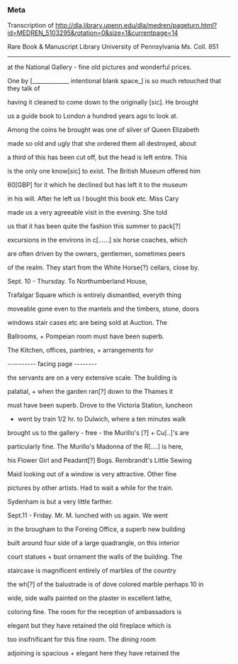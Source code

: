 ### Meta
Transcription of http://dla.library.upenn.edu/dla/medren/pageturn.html?id=MEDREN_5103295&rotation=0&size=1&currentpage=14
 
Rare Book & Manuscript Library University of Pennsylvania Ms. Coll. 851

-------------

at the National Gallery - fine old pictures and wonderful prices.

One by [_____________ intentional blank space_] is so much retouched that they talk of

having it cleaned to come down to the originally [sic]. He brought

us a guide book to London a hundred years ago to look at.

Among the coins he brought was one of silver of Queen Elizabeth

made so old and ugly that she ordered them all destroyed, about

a third of this has been cut off, but the head is left entire. This

is the only one know[sic] to exist. The British Museum offered him

60[GBP] for it which he declined but has left it to the museum

in his will. After he left us I bought this book etc. Miss Cary

made us a very agreeable visit in the evening. She told

us that it has been quite the fashion this summer to pack[?]

excursions in the environs in c[......] six horse coaches, which

are often driven by the owners, gentlemen, sometimes peers 

of the realm. They start from the White Horse{?} cellars, close by.

Sept. 10 - Thursday. To Northumberland House,

Trafalgar Square which is entirely dismantled, everyth thing

moveable gone even to the mantels and the timbers, stone, doors

windows stair cases etc are being sold at Auction. The

Ballrooms, + Pompeian room must have been superb.

The Kitchen, offices, pantries, + arrangements for

---------- facing page --------

the servants are on a very extensive scale. The building is 

palatial, + when the garden ran[?] down to the Thames it

must have been superb. Drove to the Victoria Station, luncheon

+ went by train 1/2 hr. to Dulwich, where a ten minutes walk

brought us to the gallery - free - the Murillo's [?] + Cu[..]'s are

particularly fine.  The Murillo's Madonna of the R[....] is here,

his Flower Girl and Peadant[?] Bogs. Rembrandt's Little Sewing

Maid looking out of a window is very attractive. Other fine

pictures by other artists. Had to wait a while for the train.

Sydenham is but a very little farther.

Sept.11 - Friday. Mr. M. lunched with us again. We went

in the brougham to the Foreing Office, a superb new building

built around four side of a large quadrangle, on this interior

court statues + bust ornament the walls of the building. The

staircase is magnificent entirely of marbles of the country

the wh[?] of the balustrade is of dove colored marble perhaps 10 in

wide, side walls painted on the plaster in excellent lathe,

coloring fine. The room for the reception of ambassadors is

elegant but they have retained the old fireplace which is

too insifnificant for this fine room. The dining room

adjoining is spacious + elegant here they have retained the


